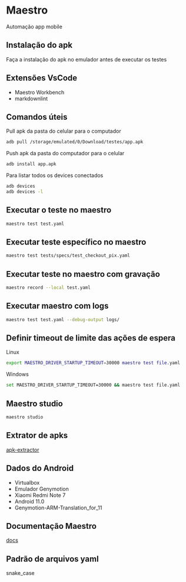 # Maestro

Automação app mobile

## Instalação do apk

Faça a instalação do apk no emulador antes de executar os testes

## Extensões VsCode

- Maestro Workbench
- markdownlint

## Comandos úteis

Pull apk da pasta do celular para o computador

```bash
adb pull /storage/emulated/0/Download/testes/app.apk
```

Push apk da pasta do computador para o celular

```bash
adb install app.apk
```

Para listar todos os devices conectados

```bash
adb devices
adb devices -l
```

## Executar o teste no maestro

```bash
maestro test test.yaml
```

## Executar teste específico no maestro

```bash
maestro test tests/specs/test_checkout_pix.yaml
```

## Executar teste no maestro com gravação

```bash
maestro record --local test.yaml
```

## Executar maestro com logs

```bash
maestro test test.yaml --debug-output logs/
```

## Definir timeout de limite das ações de espera

Linux

```bash
export MAESTRO_DRIVER_STARTUP_TIMEOUT=30000 maestro test file.yaml
```

Windows

```bash
set MAESTRO_DRIVER_STARTUP_TIMEOUT=30000 && maestro test file.yaml
```

## Maestro studio

```bash
maestro studio
```

## Extrator de apks

[apk-extractor](https://github.com/Domilopment/apk-extractor)

## Dados do Android

- Virtualbox
- Emulador Genymotion
- Xiaomi Redmi Note 7
- Android 11.0
- Genymotion-ARM-Translation_for_11

## Documentação Maestro

[docs](https://docs.maestro.dev/advanced/configuring-permissions)

## Padrão de arquivos yaml

snake_case
